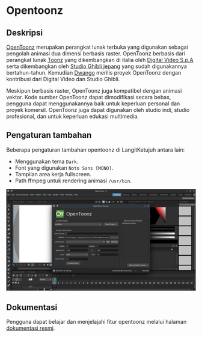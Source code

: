 # Opentoonz

## Deskripsi

[OpenToonz](https://opentoonz.github.io/e/) merupakan perangkat lunak terbuka yang digunakan sebagai pengolah animasi dua dimensi berbasis raster. OpenToonz berbasis dari perangkat lunak [Toonz](http://www.toonz.com/) yang dikembangkan di italia oleh [Digital Video S.p.A](https://www.digitalvideo.biz) serta dikembangkan oleh [Studio Ghibli jepang](https://www.ghibli.jp/) yang sudah digunakannya bertahun-tahun. Kemudian [Dwango](http://dwango.co.jp/english/) merilis proyek OpenToonz dengan kontribusi dari Digital Video dan Studio Ghibli.

Meskipun berbasis raster, OpenToonz juga kompatibel dengan animasi vektor. Kode sumber OpenToonz dapat dimodifikasi secara bebas, pengguna dapat menggunakannya baik untuk keperluan personal dan proyek komersil. OpenToonz juga dapat digunakan oleh studio indi, studio profesional, dan untuk keperluan edukasi multimedia.

## Pengaturan tambahan

Beberapa pengaturan tambahan opentoonz di LangitKetujuh antara lain:
- Menggunakan tema `Dark`.
- Font yang digunakan `Noto Sans [MONO]`.
- Tampilan area kerja fullscreen.
- Path ffmpeg untuk rendering animasi `/usr/bin`.

![OpenToonz LangitKetujuh OS](../../media/image/opentoonz-langitketujuh-id.webp)

## Dokumentasi

Pengguna dapat belajar dan menjelajahi fitur opentoonz melalui halaman [dokumentasi resmi](https://opentoonz.readthedocs.io/en/latest).
